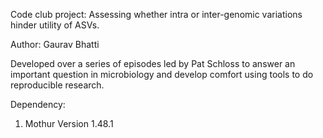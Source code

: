 Code club project: Assessing whether intra or inter-genomic variations hinder utility of ASVs.

Author: Gaurav Bhatti

Developed over a series of episodes led by Pat Schloss to answer an important question in microbiology and develop comfort using tools to do reproducible research.

Dependency:
1) Mothur  Version 1.48.1


